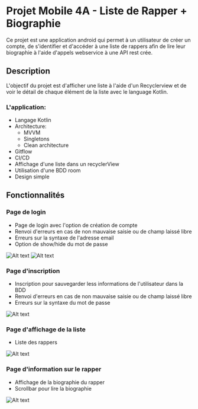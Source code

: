 # Projet Mobile 4A - Liste de Rapper + Biographie

Ce projet est une application android qui permet à un utilisateur de créer un compte, de s'identifier et d'accéder à une liste de rappers 
afin de lire leur biographie à l'aide d'appels webservice à une API rest crée.

## Description

L'objectif du projet est d'afficher une liste à l'aide d'un Recyclerview et de voir le détail de chaque élément de la liste avec le language Kotlin.

### L'application:

* Langage Kotlin
* Architecture:
  * MVVM
  * Singletons
  * Clean architecture
* Gitflow
* CI/CD
* Affichage d'une liste dans un recyclerView
* Utilisation d'une BDD room
* Design simple

## Fonctionnalités


### Page de login
* Page de login avec l'option de création de compte
* Renvoi d'erreurs en cas de non mauvaise saisie ou de champ laissé libre
* Erreurs sur la syntaxe de l'adresse email
* Option de show/hide du mot de passe

![Alt text](/images/log1.png "Optional Title")
![Alt text](/images/log2.png "Optional Title")

### Page d'inscription
* Inscription pour sauvegarder less informations de l'utilisateur dans la BDD
* Renvoi d'erreurs en cas de non mauvaise saisie ou de champ laissé libre
* Erreurs sur la syntaxe du mot de passe

![Alt text](/images/reg.png "Optional Title")

### Page d'affichage de la liste
* Liste des rappers

![Alt text](/images/list.png "Optional Title")

### Page d'information sur le rapper
* Affichage de la biographie du rapper
* Scrollbar pour lire la biographie

![Alt text](/images/bio.png "Optional Title")
